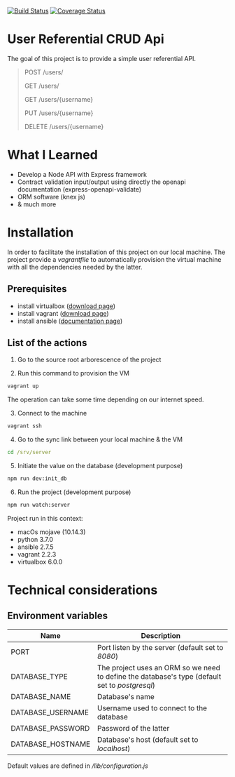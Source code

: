 [![Build Status](https://travis-ci.org/LoicSikidi/express-user-referential-crud-api.svg?branch=master)](https://travis-ci.org/LoicSikidi/express-user-referential-crud-api)
[![Coverage Status](https://coveralls.io/repos/github/LoicSikidi/express-user-referential-crud-api/badge.svg)](https://coveralls.io/github/LoicSikidi/express-user-referential-crud-api)

# User Referential CRUD Api

The goal of this project is to provide a simple user referential API.

> POST /users/
>
> GET /users/
>
> GET /users/{username}
>
> PUT /users/{username}
>
> DELETE /users/{username}

# What I Learned

* Develop a Node API with Express framework
* Contract validation input/output using directly the openapi documentation (express-openapi-validate)
* ORM software (knex js)
* & much more

# Installation

In order to facilitate the installation of this project on our local machine. The project provide a *vagrantfile* to automatically provision the virtual machine with all the dependencies needed by the latter.

## Prerequisites

* install virtualbox ([download page](https://www.virtualbox.org/wiki/Downloads))
* install vagrant ([download page](https://www.vagrantup.com/downloads.html))
* install ansible ([documentation page](https://docs.ansible.com/ansible/latest/installation_guide/intro_installation.html))

## List of the actions

1. Go to the source root arborescence of the project

2. Run this command to provision the VM

```cmd
vagrant up
```

The operation can take some time depending on our internet speed.

3. Connect to the machine

```cmd
vagrant ssh
```

4. Go to the sync link between your local machine & the VM

```cmd
cd /srv/server 
```

5. Initiate the value on the database (development purpose)

```cmd
npm run dev:init_db
```

6. Run the project (development purpose)

```cmd
npm run watch:server
```

Project run in this context:
* macOs      mojave (10.14.3)
* python     3.7.0
* ansible    2.7.5
* vagrant    2.2.3
* virtualbox 6.0.0

# Technical considerations

## Environment variables

Name               | Description
------------------ | -----------
PORT               | Port listen by the server (default set to *8080*)
DATABASE_TYPE      | The project uses an ORM so we need to define the database's type (default set to *postgresql*)
DATABASE_NAME      | Database's name
DATABASE_USERNAME  | Username used to connect to the database
DATABASE_PASSWORD  | Password of the latter
DATABASE_HOSTNAME  | Database's host (default set to *localhost*)

Default values are defined in */lib/configuration.js*
